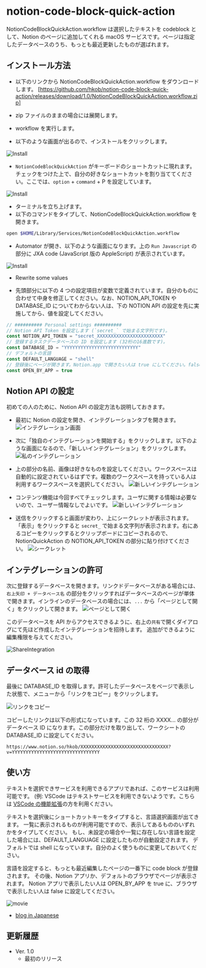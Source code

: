 # notion-code-block-quick-action

NotionCodeBlockQuickAction.workflow は選択したテキストを codeblock として、Notion のページに追加してくれる macOS サービスです。ページは指定したデータベースのうち、もっとも最近更新したものが選ばれます。

## インストール方法

- 以下のリンクから NotionCodeBlockQuickAction.workflow をダウンロードします。
[https://github.com/hkob/notion-code-block-quick-action/releases/download/1.0/NotionCodeBlockQuickAction.workflow.zip]

- zip ファイルのままの場合には展開します。
- workflow を実行します。
- 以下のような画面が出るので、インストールをクリックします。

![Install](QuickActionInstaller-J.png)

- `NotionCodeBlockQuickAction` がキーボードのショートカットに現れます。チェックをつけた上で、自分の好きなショートカットを割り当ててください。ここでは、`option` + `command` + P を設定しています。

![Install](Service-J.png)

- ターミナルを立ち上げます。
- 以下のコマンドをタイプして、NotionCodeBlockQuickAction.workflow を開きます。

```sh
open $HOME/Library/Services/NotionCodeBlockQuickAction.workflow
```

- Automator が開き、以下のような画面になります。上の `Run Javascript` の部分に JXA code (JavaScript 版の AppleScript) が表示されています。

![Install](Automator-J.png)

- Rewrite some values

- 先頭部分に以下の 4 つの設定項目が変数で定義されています。自分のものに合わせて中身を修正してください。なお、NOTION_API_TOKEN や DATABASE_ID についてわからない人は、下の NOTION API の設定を先に実施してから、値を設定してください。

```Javascript
// ########## Personal settings ##########
// Notion API Token を設定します (`secret_` で始まる文字列です)。
const NOTION_API_TOKEN = "secret_XXXXXXXXXXXXXXXXXXXXXXXX"
// 登録するタスクデータベースの ID を設定します (32桁の16進数です)。
const DATABASE_ID = "YYYYYYYYYYYYYYYYYYYYYYYYYYY"
// デフォルトの言語
const DEFAULT_LANGUAGE = "shell"
// 登録後にページが開きます。Notion.app で開きたい人は true にしてください。false にするとデフォルトブラウザで開きます。
const OPEN_BY_APP = true
```

## Notion API の設定

初めての人のために、Notion API の設定方法も説明しておきます。

- 最初に Notion の設定を開き、インテグレーションタブを開きます。
![インテグレーション画面](Integration-J.png)

- 次に「独自のインテグレーションを開始する」をクリックします。以下のような画面になるので、「新しいインテグレーション」をクリックします。
![私のインテグレーション](myIntegration-J.png)

- 上の部分の名前、画像は好きなものを設定してください。ワークスペースは自動的に設定されているはずです。複数のワークスペースを持っている人は利用するワークスペースを選択してください。
![新しいインテグレーション](newIntegration0-J.png)

- コンテンツ機能は今回すべてチェックします。ユーザに関する情報は必要ないので、ユーザー情報なしでよいです。
![新しいインテグレーション](newIntegration1-J.png)

- 送信をクリックすると画面が変わり、上にシークレットが表示されます。「表示」をクリックすると `secret_` で始まる文字列が表示されます。右にあるコピーをクリックするとクリップボードにコピーされるので、NotionQuickAction の NOTION_API_TOKEN の部分に貼り付けてください。
![シークレット](secret-J.png)

## インテグレーションの許可

次に登録するデータベースを開きます。リンクドデータベースがある場合には、`右上矢印 + データベース名` の部分をクリックすればデータベースのページが単体で開きます。インラインのデータベースの場合には、`...` から「ページとして開く」をクリックして開きます。
![ページとして開く](openAsPage-J.png)

このデータベースを API からアクセスできるように、右上の`共有`で開くダイアログにて先ほど作成したインテグレーションを招待します。
追加ができるように編集権限を与えてください。

![ShareIntegration](ShareForIntegration-J.png)

## データベース id の取得

最後に DATABASE_ID を取得します。許可したデータベースをページで表示した状態で、メニューから「リンクをコピー」をクリックします。

![リンクをコピー](CopyLink-J.png)

コピーしたリンクは以下の形式になっています。この 32 桁の XXXX... の部分がデータベース ID になります。この部分だけを取り出して、ワークシートの DATABASE_ID に設定してください。

```text
https://www.notion.so/hkob/XXXXXXXXXXXXXXXXXXXXXXXXXXXXXXXX?v=YYYYYYYYYYYYYYYYYYYYYYYYYYYYYYYY
```

## 使い方

テキストを選択できサービスを利用できるアプリであれば、このサービスは利用可能です。
(例: VSCode はテキストサービスを利用できないようです。こちらは [VSCode の機能拡張](https://github.com/hkob/code-block-to-notion)の方を利用ください。

テキストを選択後にショートカットキーをタイプすると、言語選択画面が出てきます。
一覧に表示されるものが利用可能ですので、表示してあるもののいずれかをタイプしてください。
もし、未設定の場合や一覧に存在しない言語を設定した場合には、DEFAULT_LANGUAGE に設定したものが自動設定されます。
デフォルトでは shell になっています。自分のよく使うものに変更しておいてください。

言語を設定すると、もっとも最近編集したページの一番下に code block が登録されます。
その後、Notion アプリか、デフォルトのブラウザでページが表示されます。
Notion アプリで表示したい人は OPEN_BY_APP を true に、ブラウザで表示したい人は false に設定してください。

![movie](NotionCodeBlockQuickAction.gif)

- [blog in Japanese](https://hkob.hatenablog.com/entry/2022/01/10/133000)

## 更新履歴

- Ver. 1.0
  - 最初のリリース

